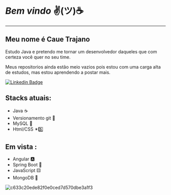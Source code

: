 # ***Bem vindo***  ✌(ツ)☕
---
## Meu nome é Caue Trajano     

Estudo Java e pretendo me tornar um desenvolvedor daqueles que com certeza você quer no seu time.

Meus repositorios ainda estão meio vazios
pois estou com uma carga alta de estudos, 
mas estou aprendendo a postar mais.



[![Linkedin Badge](https://img.shields.io/badge/-Linkedin-blue?style=for-the-badge&logo=Linkedin&logoColor=white&link=https://github.com/arthurspk)](https://www.linkedin.com/in/caue-trajano-41420a240/)

## Stacks atuais:

* Java ☕
* Versionamento  git 🐙
* MySQL 🐬
* Html/CSS ✴5️⃣

## Em vista :

* Angular 🅰
* Spring Boot 🌿
* JavaScript 🟨
* MongoDB 🍃

![c633c20ede82f0e0ced7d570dbe3a1f3](https://user-images.githubusercontent.com/70382532/138322189-2db8df52-9dcb-40a0-88a8-c365466bd33d.gif)
